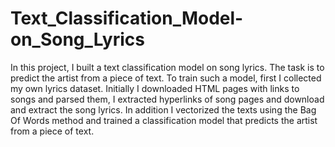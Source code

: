 # Text_Classification_Model-on_Song_Lyrics
In this project, I built a text classification model on song lyrics. The task is to predict the artist from a piece of text. To train such a model, first I collected my own lyrics dataset. Initially I downloaded HTML pages with links to songs and parsed them, I extracted hyperlinks of song pages and download and extract the song lyrics. In addition I vectorized the texts using the Bag Of Words method and trained a classification model that predicts the artist from a piece of text.
